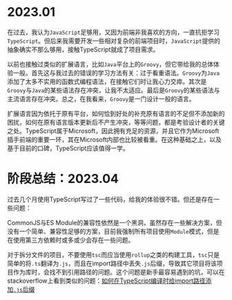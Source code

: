 # 2023.01

在过去，我认为`JavaScript`足够用，又因为前端非我喜欢的方向，一直抗拒学习`TypeScript`。但后来我需要开发一些相对复杂的前端项目时，`JavaScript`提供的抽象确实不那么够用，接触TypeScript就成了项目需求。

以前也接触过类似的扩展语言，比如`Java`平台上的`Groovy`，但它带给我的总体体验一般。首先这与我过去的错误的学习方法有关：过于看重语法。`Groovy`为`Java`添加了太多不实用的函数式编程语法，在接触它们时让我心力交瘁。其次是`Groovy`与`Java`的某些语法存在冲突，让我不太适应。最后是`Groovy`的某些语法与主流语言存在冲突。总之，在我看来，`Groovy`是一门设计一般的语言。

扩展语言因为依托于原有平台，如何恰到好处的补充原有语言的不足但不添加新的困扰，如何在原有语言版本更新后不产生冲突，等等问题，都是考验设计者的关键之处。TypeScript属于Microsoft，因此拥有充足的资源，并且它作为Microsoft插手前端的重要一环，其在Microsoft内部也比较被看重。在这种基础之上，以及基于目前的口碑，TypeScript应该值得一学。

# 阶段总结：2023.04

过去几个月使用TypeScript写过了一些代码，给我的体验很不错。但还是存在一些问题：

CommonJS与ES Module的兼容性依然是一个黑洞，虽然存在一些解决方案，但没有一个简单、兼容性足够的方案，目前我强制所有项目使用`Module`模式，但是在使用第三方依赖时或多或少会存在一些问题。

对于拆分文件的项目，不要使用`tsc`而应当使用`rollup`之类的构建工具，`tsc`只是简单的将`.ts`翻译为`.js`，而且在import路径中丢失`.js`后缀，导致其它项目将该项目作为库时，会找不到引用路径的问题。这个问题是新手最容易遇到的坑，可以在stackoverflow上看到类似的问题：[如何在TypeScript编译时给import路径添加`.js`后缀](https://stackoverflow.com/questions/62619058/appending-js-extension-on-relative-import-statements-during-typescript-compilat)